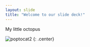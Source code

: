 ```yaml
---
layout: slide
title: "Welcome to our slide deck!"
---
```

My little octopus

![poptocat2](https://octodex.github.com/images/poptocat_v2.png)
{: .center}
